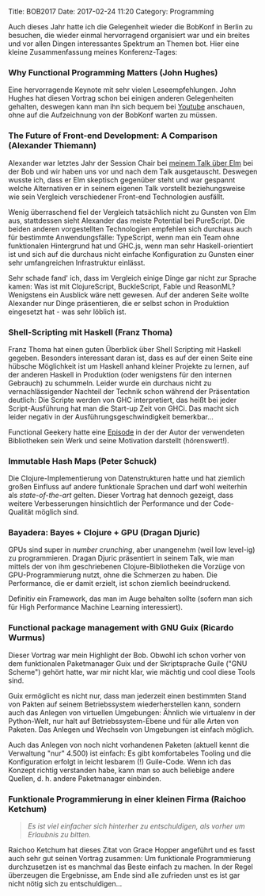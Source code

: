Title: BOB2017
Date: 2017-02-24 11:20
Category: Programming

Auch dieses Jahr hatte ich die Gelegenheit wieder die BobKonf in Berlin zu besuchen, die wieder einmal hervorragend organisiert war und ein breites und vor allen Dingen interessantes Spektrum an Themen bot. Hier eine kleine Zusammenfassung meines Konferenz-Tages:

### Why Functional Programming Matters (John Hughes)

Eine hervorragende Keynote mit sehr vielen Leseempfehlungen. John Hughes hat diesen Vortrag schon bei einigen anderen Gelegenheiten gehalten, deswegen kann man ihn sich bequem bei [Youtube](https://youtu.be/Z35Tt87pIpg) anschauen, ohne auf die Aufzeichnung von der BobKonf warten zu müssen.

### The Future of Front-end Development: A Comparison (Alexander Thiemann)

Alexander war letztes Jahr der Session Chair bei [meinem Talk über Elm](http://bobkonf.de/2016/grosse-boelting.html) bei der Bob und wir haben uns vor und nach dem Talk ausgetauscht. Deswegen wusste ich, dass er Elm skeptisch gegenüber steht und war gespannt welche Alternativen er in seinem eigenen Talk vorstellt beziehungsweise wie sein Vergleich verschiedener Front-end Technologien ausfällt. 

Wenig überraschend fiel der Vergleich tatsächlich nicht zu Gunsten von Elm aus, stattdessen sieht Alexander das meiste Potential bei PureScript. Die beiden anderen vorgestellten Technologien empfehlen sich durchaus auch für bestimmte Anwendungsfälle: TypeScript, wenn man ein Team ohne funktionalen Hintergrund hat und GHC.js, wenn man sehr Haskell-orientiert ist und sich auf die durchaus nicht einfache Konfiguration zu Gunsten einer sehr umfangreichen Infrastruktur einlässt.

Sehr schade fand' ich, dass im Vergleich einige Dinge gar nicht zur Sprache kamen: Was ist mit ClojureScript, BuckleScript, Fable und ReasonML? Wenigstens ein Ausblick wäre nett gewesen. Auf der anderen Seite wollte Alexander nur Dinge präsentieren, die er selbst schon in Produktion eingesetzt hat - was sehr löblich ist.

### Shell-Scripting mit Haskell (Franz Thoma)

Franz Thoma hat einen guten Überblick über Shell Scripting mit Haskell gegeben. Besonders interessant daran ist, dass es auf der einen Seite eine hübsche Möglichkeit ist um Haskell anhand kleiner Projekte zu lernen, auf der anderen Haskell in Produktion (oder wenigstens für den internen Gebrauch) zu schummeln. Leider wurde ein durchaus nicht zu vernachlässigender Nachteil der Technik schon während der Präsentation deutlich: Die Scripte werden von GHC interpretiert, das heißt bei jeder Script-Ausführung hat man die Start-up Zeit von GHCi. Das macht sich leider negativ in der Ausführungsgeschwindigkeit bemerkbar...

Functional Geekery hatte eine [Episode](https://www.functionalgeekery.com/episode-72-gabriel-gonzalez/) in der der Autor der verwendeten Bibliotheken sein Werk und seine Motivation darstellt (hörenswert!).

### Immutable Hash Maps (Peter Schuck)

Die Clojure-Implementierung von Datenstrukturen hatte und hat ziemlich großen Einfluss auf andere funktionale Sprachen und darf wohl weiterhin als *state-of-the-art* gelten. Dieser Vortrag hat dennoch gezeigt, dass weitere Verbesserungen hinsichtlich der Performance und der Code-Qualität möglich sind. 

### Bayadera: Bayes + Clojure + GPU (Dragan Djuric)

GPUs sind super in *number crunching*, aber unangenehm (weil low level-ig) zu programmieren. Dragan Djuric präsentiert in seinem Talk, wie man mittels der von ihm geschriebenen Clojure-Bibliotheken die Vorzüge von GPU-Programmierung nutzt, ohne die Schmerzen zu haben. Die Performance, die er damit erzielt, ist schon ziemlich beeindruckend. 

Definitiv ein Framework, das man im Auge behalten sollte (sofern man sich für High Performance Machine Learning interessiert).
 
### Functional package management with GNU Guix (Ricardo Wurmus)

Dieser Vortrag war mein Highlight der Bob. Obwohl ich schon vorher von dem funktionalen Paketmanager Guix und der Skriptsprache Guile ("GNU Scheme") gehört hatte, war mir nicht klar, wie mächtig und cool diese Tools sind. 

Guix ermöglicht es nicht nur, dass man jederzeit einen bestimmten Stand von Pakten auf seinem Betriebssystem wiederherstellen kann, sondern auch das Anlegen von virtuellen Umgebungen: Ähnlich wie virtualenv in der Python-Welt, nur halt auf Betriebssystem-Ebene und für alle Arten von Paketen. Das Anlegen und Wechseln von Umgebungen ist einfach möglich.  

Auch das Anlegen von noch nicht vorhandenen Paketen (aktuell kennt die Verwaltung "nur" 4.500) ist einfach: Es gibt komfortabeles Tooling und die Konfiguration erfolgt in leicht lesbarem (!) Guile-Code. Wenn ich das Konzept richtig verstanden habe, kann man so auch beliebige andere Quellen, d. h. andere Paketmanager einbinden. 

### Funktionale Programmierung in einer kleinen Firma (Raichoo Ketchum)

> *Es ist viel einfacher sich hinterher zu entschuldigen, als vorher um Erlaubnis zu bitten.*

Raichoo Ketchum hat dieses Zitat von Grace Hopper angeführt und es fasst auch sehr gut seinen Vortrag zusammen: Um funktionale Programmierung durchzusetzen ist es manchmal das Beste einfach zu machen. In der Regel überzeugen die Ergebnisse, am Ende sind alle zufrieden unst es ist gar nicht nötig sich zu entschuldigen...